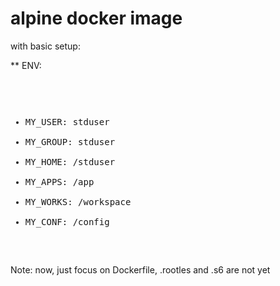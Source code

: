 # alpine docker image

with basic setup:

** ENV:<pre>
  - MY_USER:    stduser
  - MY_GROUP:   stduser
  - MY_HOME:    /stduser
  - MY_APPS:    /app
  - MY_WORKS:   /workspace
  - MY_CONF:    /config
</pre>

Note: now, just focus on Dockerfile, .rootles and .s6 are not yet
